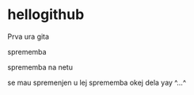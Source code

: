 # hellogithub
Prva ura gita

sprememba

sprememba na netu

se mau spremenjen
u lej sprememba
okej dela
yay ^...^ 